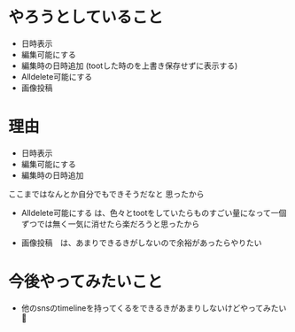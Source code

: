 #  やろうとしていること　

- 日時表示
- 編集可能にする
- 編集時の日時追加 (tootした時のを上書き保存せずに表示する)
- Alldelete可能にする
- 画像投稿

# 理由
- 日時表示
- 編集可能にする
- 編集時の日時追加

ここまではなんとか自分でもできそうだなと
思ったから

- Alldelete可能にする
は、色々とtootをしていたらものすごい量になって一個ずつでは無く一気に消せたら楽だろうと思ったから

- 画像投稿　は、あまりできるきがしないので余裕があったらやりたい

# 今後やってみたいこと

- 他のsnsのtimelineを持ってくるをできるきがあまりしないけどやってみたい


